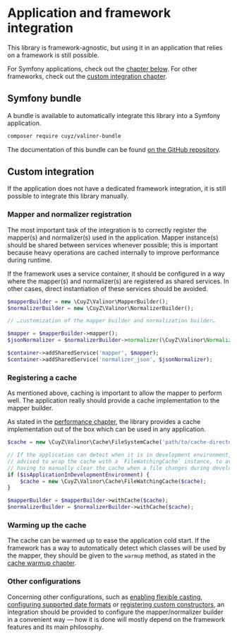 # Application and framework integration

This library is framework-agnostic, but using it in an application that relies
on a framework is still possible.

For Symfony applications, check out the [chapter below](#symfony-bundle). For
other frameworks, check out the [custom integration
chapter](#custom-integration).

## Symfony bundle

A bundle is available to automatically integrate this library into a Symfony
application.

```bash
composer require cuyz/valinor-bundle
```

The documentation of this bundle can be found
[on the GitHub repository](https://github.com/CuyZ/Valinor-Bundle/#readme).

## Custom integration

If the application does not have a dedicated framework integration, it is still
possible to integrate this library manually.

### Mapper and normalizer registration

The most important task of the integration is to correctly register the
mapper(s) and normalizer(s) used in the application. Mapper instance(s) should
be shared between services whenever possible; this is important because heavy
operations are cached internally to improve performance during runtime.

If the framework uses a service container, it should be configured in a way
where the mapper(s) and normalizer(s) are registered as shared services. In
other cases, direct instantiation of these services should be avoided.

```php
$mapperBuilder = new \CuyZ\Valinor\MapperBuilder();
$normalizerBuilder = new \CuyZ\Valinor\NormalizerBuilder();

// …customization of the mapper builder and normalization builder…

$mapper = $mapperBuilder->mapper();
$jsonNormalizer = $normalizerBuilder->normalizer(\CuyZ\Valinor\Normalizer\Format::json());

$container->addSharedService('mapper', $mapper);
$container->addSharedService('normalizer_json', $jsonNormalizer);
```

### Registering a cache

As mentioned above, caching is important to allow the mapper to perform well.
The application really should provide a cache implementation to the mapper
builder.

As stated in the [performance chapter], the library provides a cache
implementation out of the box which can be used in any application.

```php
$cache = new \CuyZ\Valinor\Cache\FileSystemCache('path/to/cache-directory');

// If the application can detect when it is in development environment, it is
// advised to wrap the cache with a `FileWatchingCache` instance, to avoid
// having to manually clear the cache when a file changes during development.
if ($isApplicationInDevelopmentEnvironment) {
    $cache = new \CuyZ\Valinor\Cache\FileWatchingCache($cache);
}

$mapperBuilder = $mapperBuilder->withCache($cache);
$normalizerBuilder = $normalizerBuilder->withCache($cache);
```

### Warming up the cache

The cache can be warmed up to ease the application cold start. If the framework
has a way to automatically detect which classes will be used by the mapper, they
should be given to the `warmup` method, as stated in the [cache warmup chapter].

### Other configurations

Concerning other configurations, such as [enabling flexible casting],
[configuring supported date formats] or [registering custom constructors],
an integration should be provided to configure the mapper/normalizer builder in
a convenient way — how it is done will mostly depend on the framework features
and its main philosophy.

[performance chapter]: performance-and-caching.md
[cache warmup chapter]: performance-and-caching.md#warming-up-cache
[enabling flexible casting]: ../usage/type-strictness-and-flexibility.md#enabling-flexible-casting
[configuring supported date formats]: ../how-to/deal-with-dates.md
[registering custom constructors]: ../how-to/use-custom-object-constructors.md
